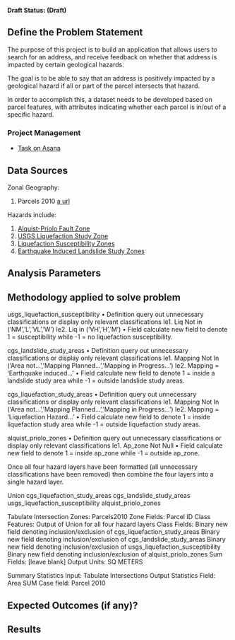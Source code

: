 **Draft Status: (Draft)**

## Define the Problem Statement
The purpose of this project is to build an application that allows users to search for an address, and receive feedback on whether that address is impacted by certain geological hazards.

The goal is to be able to say that an address is positively impacted by a geological hazard if all or part of the parcel intersects that hazard.

In order to accomplish this, a dataset needs to be developed based on parcel features, with attributes indicating whether each parcel is in/out of a specific hazard. 

### Project Management 
- [Task on Asana](https://app.asana.com/0/412103232252676/795829633431058/f)

## Data Sources
Zonal Geography:
1. Parcels 2010 [a url](https://app.asana.com/0/412103232252676/795829633431058/f)

Hazards include: 
1. [Alquist-Priolo Fault Zone](https://mtc.maps.arcgis.com/home/item.html?id=1935ec41c8b04a21bff1ebb1e5c050ca)
2. [USGS Liquefaction Study Zone](https://mtc.maps.arcgis.com/home/item.html?id=044546a891414c90a17a54bb2aa594bb)
3. [Liquefaction Susceptibility Zones](https://mtc.maps.arcgis.com/home/item.html?id=b88a7506b3054189b2cbd475371b1199)
4. [Earthquake Induced Landslide Study Zones](https://mtc.maps.arcgis.com/home/item.html?id=2b40285fe87a402db105de31dd124dc0#overview)

## Analysis Parameters


## Methodology applied to solve problem
usgs_liquefaction_susceptibility
•	Definition query out unnecessary classifications or display only relevant classifications
		Ie1. Liq Not in (‘NM’,’L’,’VL’,’W’)
		Ie2. Liq in (‘VH’,’H’,’M’)
•	Field calculate new field to denote 1 = susceptibility while -1 = no liquefaction susceptibility.

cgs_landslide_study_areas
•	Definition query out unnecessary classifications or display only relevant classifications
        Ie1. Mapping Not In (‘Area not…’,’Mapping Planned…’,’Mapping in Progress…’) 
		Ie2. Mapping = ‘Earthquake induced…’
•	Field calculate new field to denote 1 = inside a landslide study area while -1 = outside landslide study areas.

cgs_liquefaction_study_areas
•	Definition query out unnecessary classifications or display only relevant classifications
		Ie1. Mapping Not In (‘Area not…’,’Mapping Planned…’,’Mapping in Progress…’) 
		Ie2. Mapping = ‘Liquefaction Hazard…’
•	Field calculate new field to denote 1 = inside liquefaction study area while -1 = outside liquefaction study areas.

alquist_priolo_zones
•	Definition query out unnecessary classifications or display only relevant classifications
		Ie1. Ap_zone Not Null
•	Field calculate new field to denote 1 = inside ap_zone while -1 = outside ap_zone.

Once all four hazard layers have been formatted (all unnecessary classifications have been removed) then combine the four layers into a single hazard layer.

Union
cgs_liquefaction_study_areas
cgs_landslide_study_areas
usgs_liquefaction_susceptibility
alquist_priolo_zones

Tabulate Intersection
	Zones: Parcels2010
	Zone Fields: Parcel ID
	Class Features: Output of Union for all four hazard layers
	Class Fields:
	Binary new field denoting inclusion/exclusion of cgs_liquefaction_study_areas
	Binary new field denoting inclusion/exclusion of cgs_landslide_study_areas
	Binary new field denoting inclusion/exclusion of usgs_liquefaction_susceptibility
	Binary new field denoting inclusion/exclusion of alquist_priolo_zones
Sum Fields: [leave blank]
Output Units: SQ METERS

Summary Statistics
    Input: Tabulate Intersections Output
    Statistics Field: Area SUM
    Case field: Parcel 2010




## Expected Outcomes (if any)?


## Results


